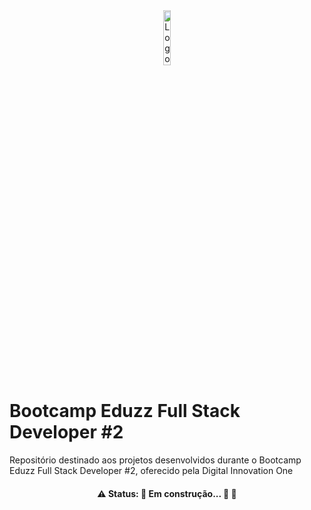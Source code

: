 <div align="center">
  <img src="https://www.notion.so/image/https%3A%2F%2Fhermes.digitalinnovation.one%2Ftracks%2F4346b33d-1655-4a5e-b562-51511cd5963d.png?table=block&id=e89b9be3-6a2a-4539-8906-1c1dfcfefa90&spaceId=fdbc4331-3bd6-426e-9286-aba2793009fc&width=250&userId=2554d81a-9e47-4b09-af7f-e08c8df846c7&cache=v2" width="15%" alt="Logo do Bootcamp Impulso ReactJS">
</div> 

# Bootcamp Eduzz Full Stack Developer #2

Repositório destinado aos projetos desenvolvidos durante o Bootcamp Eduzz Full Stack Developer #2, oferecido pela Digital Innovation One

<h4 align="center"> 
	 ⚠️ Status: 🚧 Em construção... 🔨 🚧
</h4>
